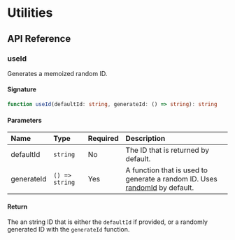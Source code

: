 # Utilities

## API Reference

### useId

Generates a memoized random ID.

#### Signature

```typescript
function useId(defaultId: string, generateId: () => string): string
```

#### Parameters

| Name | Type | Required | Description |
| :--- | :--- | :--- | :--- |
| defaultId | `string` | No | The ID that is returned by default. |
| generateId | <code>() => string</code> | Yes | A function that is used to generate a random ID. Uses [randomId](../utilities/id.md#randomid) by default. |

#### Return

The an string ID that is either the `defaultId` if provided, or a randomly generated ID with
the `generateId` function.
